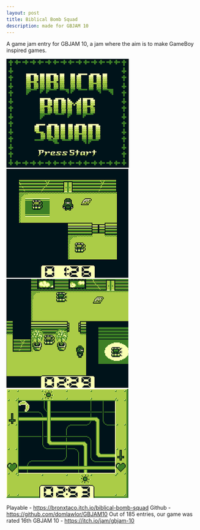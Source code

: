 ```yaml
---
layout: post
title: Biblical Bomb Squad
description: made for GBJAM 10
---
```


A game jam entry for GBJAM 10, a jam where the aim is to make GameBoy inspired games.

![GameTitleScreenImage](/assets/images/biblicalBombSquad/title.png)
![Level1Image](/assets/images/biblicalBombSquad/level1.png)
![Level2Image](/assets/images/biblicalBombSquad/level2.png)
![BombImage](/assets/images/biblicalBombSquad/bomb.png)

Playable - https://bronxtaco.itch.io/biblical-bomb-squad
Github - https://github.com/domlawlor/GBJAM10
Out of 185 entries, our game was rated 16th
GBJAM 10 - https://itch.io/jam/gbjam-10